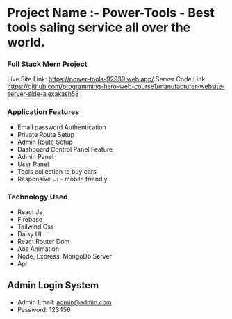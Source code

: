 # Project Name :- Power-Tools - Best tools saling service all over the world.

### Full Stack Mern Project
Live Site Link: https://power-tools-92939.web.app/
Server Code Link: https://github.com/programming-hero-web-course1/manufacturer-website-server-side-alexakash53

### Application Features

* Email password Authentication
* Private Route Setup
* Admin Route Setup
* Dashboard Control Panel Feature
* Admin Panel
* User Panel
* Tools collection to buy cars
* Responsive Ui - mobile friendly.


### Technology Used

* React Js
* Firebase
* Tailwind Css
* Daisy UI
* React Router Dom
* Aos Animation
* Node, Express, MongoDb Server
* Api

## Admin Login System

* Admin Email: admin@admin.com
* Password: 123456
